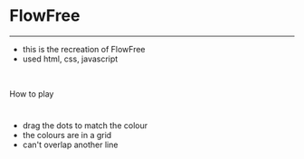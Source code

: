 # FlowFree
<hr/>

- this is the recreation of FlowFree
- used html, css, javascript

<br/>

<p>How to play</p>

#

- drag the dots to match the colour
- the colours are in a grid
- can't overlap another line
